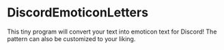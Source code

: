 # DiscordEmoticonLetters
This tiny program will convert your text into emoticon text for Discord!
The pattern can also be customized to your liking.
